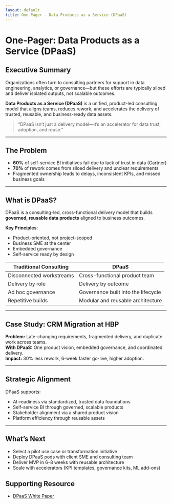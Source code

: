 ```yaml
---
layout: default
title: One Pager - Data Products as a Service (DPaaS)
---
```


# One-Pager: Data Products as a Service (DPaaS)

## Executive Summary

Organizations often turn to consulting partners for support in data engineering, analytics, or governance—but these efforts are typically siloed and deliver isolated outputs, not scalable outcomes.

**Data Products as a Service (DPaaS)** is a unified, product-led consulting model that aligns teams, reduces rework, and accelerates the delivery of trusted, reusable, and business-ready data assets.

> “DPaaS isn’t just a delivery model—it’s an accelerator for data trust, adoption, and reuse.”

---

## The Problem

- **60%** of self-service BI initiatives fail due to lack of trust in data (Gartner)  
- **70%** of rework comes from siloed delivery and unclear requirements  
- Fragmented ownership leads to delays, inconsistent KPIs, and missed business goals

---

## What is DPaaS?

DPaaS is a consulting-led, cross-functional delivery model that builds **governed, reusable data products** aligned to business outcomes.

**Key Principles**:
- Product-oriented, not project-scoped
- Business SME at the center
- Embedded governance
- Self-service ready by design

| Traditional Consulting       | DPaaS                              |
|-----------------------------|-------------------------------------|
| Disconnected workstreams    | Cross-functional product team       |
| Delivery by role            | Delivery by outcome                 |
| Ad hoc governance           | Governance built into the lifecycle |
| Repetitive builds           | Modular and reusable architecture   |

---

## Case Study: CRM Migration at HBP

**Problem:** Late-changing requirements, fragmented delivery, and duplicate work across teams.  
**With DPaaS:** One product vision, embedded governance, and coordinated delivery.  
**Impact:** 30% less rework, 6-week faster go-live, higher adoption.

---

## Strategic Alignment

DPaaS supports:
- AI-readiness via standardized, trusted data foundations  
- Self-service BI through governed, scalable products  
- Stakeholder alignment via a shared product vision  
- Platform efficiency through reusable assets

---

## What’s Next

- Select a pilot use case or transformation initiative  
- Deploy DPaaS pods with client SME and consulting team  
- Deliver MVP in 6–8 weeks with reusable architecture  
- Scale with accelerators (KPI templates, governance kits, ML add-ons)

## Supporting Resource

- [DPaaS White Paper](/dpaas_white_paper_with_DS.md)
